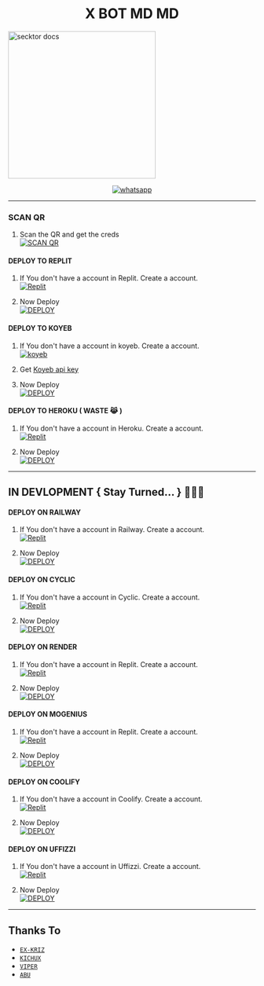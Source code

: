 <p align="center"> 
      <h1 align="center">X BOT MD MD</h1>
  <a href="http://x-md-qr.up.railway.app">
    <img alt="secktor docs" height="300" src="https://i.imgur.com/Q2UNwXR.jpg">
  </a>
</p>
   
<p align="center">

  <a aria-label="Join our chats" href="https://chat.whatsapp.com/JjzEUDkJgke1vPGK3GAvG6" target="_blank">
    <img alt="whatsapp" src="https://img.shields.io/badge/Join Group-25D366?style=for-the-badge&logo=whatsapp&logoColor=white" />
  </a>
  
---

### SCAN QR

1. Scan the QR and get the creds
    <br>
<a href='http://x-md-qr.up.railway.app' target="_blank"><img alt='SCAN QR' src='https://img.shields.io/badge/Scan_qr-100000?style=for-the-badge&logo=scan&logoColor=white&labelColor=black&color=black'/></a>

#### DEPLOY TO REPLIT 

1. If You don't have a account in Replit. Create a account.
    <br>
<a href='https://www.replit.com/' target="_blank"><img alt='Replit' src='https://img.shields.io/badge/-Create-black?style=for-the-badge&logo=replit'/></a>

2. Now Deploy
    <br>
<a href='https://replit.com/github/EX-SPARKY/X-BOT-MD' target="_blank"><img alt='DEPLOY' src='https://img.shields.io/badge/-DEPLOY-black?style=for-the-badge&logo=replit'/></a>

#### DEPLOY TO KOYEB 

1. If You don't have a account in koyeb. Create a account.
    <br>
<a href='https://app.koyeb.com/auth/signup' target="_blank"><img alt='koyeb' src='https://img.shields.io/badge/-Create-black?style=for-the-badge&logo=koyeb'/></a>

2. Get [Koyeb api key](https://app.koyeb.com/account/api)

3. Now Deploy
    <br>
<a href='https://app.koyeb.com/apps/new/import-project' target="_blank"><img alt='DEPLOY' src='https://img.shields.io/badge/-DEPLOY-black?style=for-the-badge&logo=koyeb'/></a>

#### DEPLOY TO HEROKU ( WASTE 😹 )

1. If You don't have a account in Heroku. Create a account.
    <br>
<a href='https://signup.heroku.com/' target="_blank"><img alt='Replit' src='https://img.shields.io/badge/-Create-black?style=for-the-badge&logo=heroku'/></a>

2. Now Deploy
    <br>
<a href='https://chat.whatsapp.com/JjzEUDkJgke1vPGK3GAvG6' target="_blank"><img alt='DEPLOY' src='https://img.shields.io/badge/-DEPLOY-black?style=for-the-badge&logo=heroku'/></a>

---
## IN DEVLOPMENT { Stay Turned... } 🙂🙌🏻 

#### DEPLOY ON RAILWAY

1. If You don't have a account in Railway. Create a account.
    <br>
<a href='https://railway.app' target="_blank"><img alt='Replit' src='https://img.shields.io/badge/-Create-black?style=for-the-badge&logo=railway'/></a>

2. Now Deploy
    <br>
<a href='https://railway.app' target="_blank"><img alt='DEPLOY' src='https://img.shields.io/badge/-DEPLOY-black?style=for-the-badge&logo=railway'/></a>

#### DEPLOY ON CYCLIC

1. If You don't have a account in Cyclic. Create a account.
    <br>
<a href='https://cyclic.sh' target="_blank"><img alt='Replit' src='https://img.shields.io/badge/-Create-black?style=for-the-badge&logo=microsoft'/></a>

2. Now Deploy
    <br>
<a href='https://cyclic.sh' target="_blank"><img alt='DEPLOY' src='https://img.shields.io/badge/-DEPLOY-black?style=for-the-badge&logo=windows'/></a>


#### DEPLOY ON RENDER

1. If You don't have a account in Replit. Create a account.
    <br>
<a href='https://dashboard.render.com' target="_blank"><img alt='Replit' src='https://img.shields.io/badge/-Create-black?style=for-the-badge&logo=render'/></a>

2. Now Deploy
    <br>
<a href='https://dashboard.render.com' target="_blank"><img alt='DEPLOY' src='https://img.shields.io/badge/-DEPLOY-black?style=for-the-badge&logo=render'/></a>

#### DEPLOY ON MOGENIUS

1. If You don't have a account in Replit. Create a account.
    <br>
<a href='https://mogenius.com' target="_blank"><img alt='Replit' src='https://img.shields.io/badge/-Create-black?style=for-the-badge&logo=genius'/></a>

2. Now Deploy
    <br>
<a href='https://mogenius.com' target="_blank"><img alt='DEPLOY' src='https://img.shields.io/badge/-DEPLOY-black?style=for-the-badge&logo=genius'/></a>


#### DEPLOY ON COOLIFY

1. If You don't have a account in Coolify. Create a account.
    <br>
<a href='https://coolify.io/' target="_blank"><img alt='Replit' src='https://img.shields.io/badge/-Create-black?style=for-the-badge&logo=cool'/></a>

2. Now Deploy
    <br>
<a href='https://coolify.io/' target="_blank"><img alt='DEPLOY' src='https://img.shields.io/badge/-DEPLOY-black?style=for-the-badge&logo=coolify'/></a>


#### DEPLOY ON UFFIZZI

1. If You don't have a account in Uffizzi. Create a account.
    <br>
<a href='https://www.uffizzi.com/' target="_blank"><img alt='Replit' src='https://img.shields.io/badge/-Create-black?style=for-the-badge&logo=uffizzi'/></a>

2. Now Deploy
    <br>
<a href='https://www.uffizzi.com/' target="_blank"><img alt='DEPLOY' src='https://img.shields.io/badge/-DEPLOY-black?style=for-the-badge&logo=uffizzi'/></a>

---


  ## Thanks To
* [`EX-KRIZ`](https://github.com/EX-KRIZ)
* [`KICHUX`](https://github.com/TOXIC-KICHUX)
* [`VIPER`](https://github.com/Viper-X0)
* [`ABU`](https://github.com/Afx-Abu)
